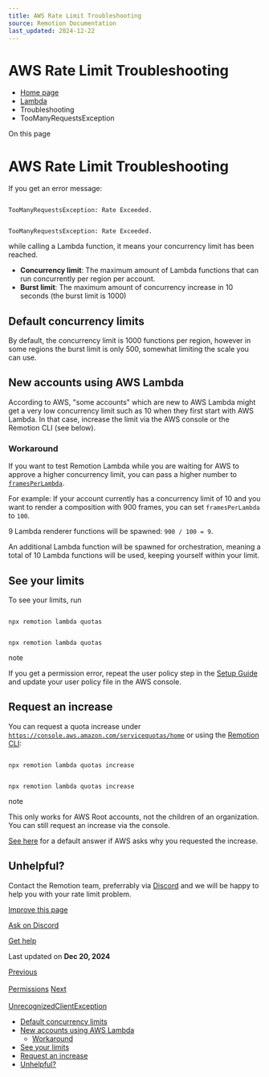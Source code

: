 ```yaml
---
title: AWS Rate Limit Troubleshooting
source: Remotion Documentation
last_updated: 2024-12-22
---
```


# AWS Rate Limit Troubleshooting

- [Home page](/)
- [Lambda](/docs/lambda)
- Troubleshooting
- TooManyRequestsException

On this page

# AWS Rate Limit Troubleshooting

If you get an error message:

```

TooManyRequestsException: Rate Exceeded.
```

```

TooManyRequestsException: Rate Exceeded.
```

while calling a Lambda function, it means your concurrency limit has been reached.

- **Concurrency limit**: The maximum amount of Lambda functions that can run concurrently per region per account.
- **Burst limit**: The maximum amount of concurrency increase in 10 seconds (the burst limit is 1000)

## Default concurrency limits [​](\#default-concurrency-limits "Direct link to Default concurrency limits")

By default, the concurrency limit is 1000 functions per region, however in some regions the burst limit is only 500, somewhat limiting the scale you can use.

## New accounts using AWS Lambda [​](\#new-accounts-using-aws-lambda "Direct link to New accounts using AWS Lambda")

According to AWS, "some accounts" which are new to AWS Lambda might get a very low concurrency limit such as 10 when they first start with AWS Lambda. In that case, increase the limit via the AWS console or the Remotion CLI (see below).

### Workaround [​](\#workaround "Direct link to Workaround")

If you want to test Remotion Lambda while you are waiting for AWS to approve a higher concurrency limit, you can pass a higher number to [`framesPerLambda`](/docs/lambda/rendermediaonlambda#framesperlambda).

For example: If your account currently has a concurrency limit of 10 and you want to render a composition with 900 frames, you can set `framesPerLambda` to `100`.

9 Lambda renderer functions will be spawned: `900 / 100 = 9`.

An additional Lambda function will be spawned for orchestration, meaning a total of 10 Lambda functions will be used, keeping yourself within your limit.

## See your limits [​](\#see-your-limits "Direct link to See your limits")

To see your limits, run

```

npx remotion lambda quotas
```

```

npx remotion lambda quotas
```

note

If you get a permission error, repeat the user policy step in the [Setup Guide](/docs/lambda/setup) and update your user policy file in the AWS console.

## Request an increase [​](\#request-an-increase "Direct link to Request an increase")

You can request a quota increase under [`https://console.aws.amazon.com/servicequotas/home`](https://console.aws.amazon.com/servicequotas/home) or using the [Remotion CLI](/docs/lambda/cli/quotas):

```

npx remotion lambda quotas increase
```

```

npx remotion lambda quotas increase
```

note

This only works for AWS Root accounts, not the children of an organization. You can still request an increase via the console.

[See here](/docs/lambda/limits#if-aws-asks-you-for-the-reason) for a default answer if AWS asks why you requested the increase.

## Unhelpful? [​](\#unhelpful "Direct link to Unhelpful?")

Contact the Remotion team, preferrably via [Discord](https://remotion.dev/discord) and we will be happy to help you with your rate limit problem.

[Improve this page](https://github.com/remotion-dev/remotion/edit/main/packages/docs/docs/lambda/troubleshooting/rate-limit.mdx)

[Ask on Discord](https://remotion.dev/discord)

[Get help](/docs/get-help)

Last updated on **Dec 20, 2024**

[Previous\
\
Permissions](/docs/lambda/troubleshooting/permissions) [Next\
\
UnrecognizedClientException](/docs/lambda/troubleshooting/unrecognizedclientexception)

- [Default concurrency limits](#default-concurrency-limits)
- [New accounts using AWS Lambda](#new-accounts-using-aws-lambda)
  - [Workaround](#workaround)
- [See your limits](#see-your-limits)
- [Request an increase](#request-an-increase)
- [Unhelpful?](#unhelpful)
